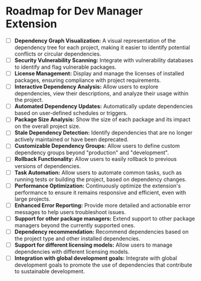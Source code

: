 # Roadmap for Dev Manager Extension

- [ ] **Dependency Graph Visualization:** A visual representation of the dependency tree for each project, making it easier to identify potential conflicts or circular dependencies.
- [ ] **Security Vulnerability Scanning:** Integrate with vulnerability databases to identify and flag vulnerable packages.
- [ ] **License Management:** Display and manage the licenses of installed packages, ensuring compliance with project requirements.
- [ ] **Interactive Dependency Analysis:** Allow users to explore dependencies, view their descriptions, and analyze their usage within the project.
- [ ] **Automated Dependency Updates:** Automatically update dependencies based on user-defined schedules or triggers.
- [ ] **Package Size Analysis:** Show the size of each package and its impact on the overall project size.
- [ ] **Stale Dependency Detection:** Identify dependencies that are no longer actively maintained or have been deprecated.
- [ ] **Customizable Dependency Groups:** Allow users to define custom dependency groups beyond "production" and "development".
- [ ] **Rollback Functionality:** Allow users to easily rollback to previous versions of dependencies.
- [ ] **Task Automation:** Allow users to automate common tasks, such as running tests or building the project, based on dependency changes.
- [ ] **Performance Optimization:** Continuously optimize the extension's performance to ensure it remains responsive and efficient, even with large projects.
- [ ] **Enhanced Error Reporting:** Provide more detailed and actionable error messages to help users troubleshoot issues.
- [ ] **Support for other package managers:** Extend support to other package managers beyond the currently supported ones.
- [ ] **Dependency recommendation:** Recommend dependencies based on the project type and other installed dependencies.
- [ ] **Support for different licensing models:** Allow users to manage dependencies with different licensing models.
- [ ] **Integration with global development goals:** Integrate with global development goals to promote the use of dependencies that contribute to sustainable development.
